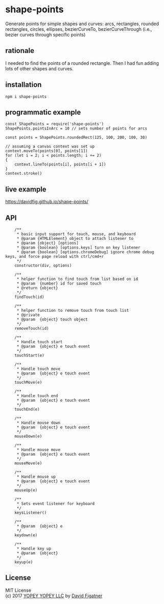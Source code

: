 # shape-points
Generate points for simple shapes and curves: arcs, rectangles, rounded rectangles, circles, ellipses, bezierCurveTo, bezierCurveThrough (i.e., bezier curves through specific points)

## rationale

I needed to find the points of a rounded rectangle. Then I had fun adding lots of other shapes and curves.

## installation

    npm i shape-points

## programmatic example

    const ShapePoints = require('shape-points')
    ShapePoints.pointsInArc = 10 // sets number of points for arcs
    
    const points = ShapePoints.roundedRect(125, 100, 200, 100, 30)

    // assuming a canvas context was set up
    context.moveTo(points[0], points[1])
    for (let i = 2; i < points.length; i += 2)
    {
        context.lineTo(points[i], points[i + 1])
    }
    context.stroke()

## live example
https://davidfig.github.io/shape-points/

## API
```
    /**
     * basic input support for touch, mouse, and keyboard
     * @param {HTMLElement} object to attach listener to
     * @param {object} [options]
     * @param {boolean} [options.keys] turn on key listener
     * @param {boolean} [options.chromeDebug] ignore chrome debug keys, and force page reload with ctrl/cmd+r
     */
    constructor(div, options)

    /**
     * helper function to find touch from list based on id
     * @param  {number} id for saved touch
     * @return {object}
     */
    findTouch(id)

    /**
     * helper function to remove touch from touch list
     * @private
     * @param  {object} touch object
     */
    removeTouch(id)

    /**
     * Handle touch start
     * @param  {object} e touch event
     */
    touchStart(e)

    /**
     * Handle touch move
     * @param  {object} e touch event
     */
    touchMove(e)

    /**
     * Handle touch end
     * @param  {object} e touch event
     */
    touchEnd(e)

    /**
     * Handle mouse down
     * @param  {object} e touch event
     */
    mouseDown(e)

    /**
     * Handle mouse move
     * @param  {object} e touch event
     */
    mouseMove(e)

    /**
     * Handle mouse up
     * @param  {object} e touch event
     */
    mouseUp(e)

    /**
     * Sets event listener for keyboard
     */
    keysListener()

    /**
     * @param  {object} e
     */
    keydown(e)

    /**
     * Handle key up
     * @param  {object}
     */
    keyup(e)
```
## License  
MIT License  
(c) 2017 [YOPEY YOPEY LLC](https://yopeyopey.com/) by [David Figatner](https://twitter.com/yopey_yopey/)
